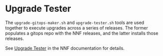 # Upgrade Tester

The `upgrade-gitops-maker.sh` and `upgrade-tester.sh` tools are used together to execute upgrades across a series of releases. The former populates a gitops repo with the NNF releases, and the latter installs those releases.

See [Upgrade Tester](https://nearnodeflash.github.io/dev/repo-guides/release-nnf-sw/upgrade-tester.md) in the NNF documentation for details.
